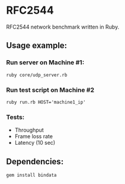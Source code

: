 RFC2544
=======

RFC2544 network benchmark written in Ruby.

## Usage example:

### Run server on Machine #1:
`ruby core/udp_server.rb`

### Run test script on Machine #2
`ruby run.rb HOST='machine1_ip'`

### Tests:
* Throughput
* Frame loss rate
* Latency (10 sec)

## Dependencies:
`gem install bindata`
